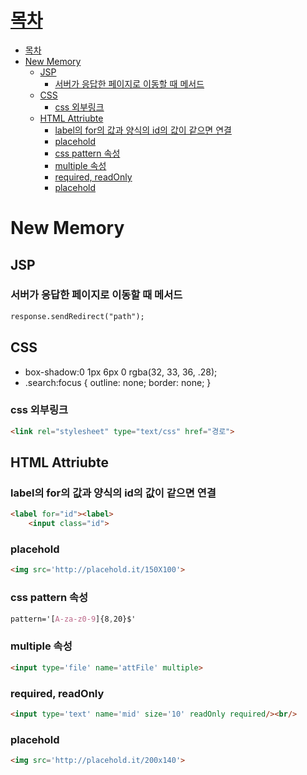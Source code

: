 # [목차](#목차)
- [목차](#목차)
- [New Memory](#new-memory)
  - [JSP](#jsp)
    - [서버가 응답한 페이지로 이동할 때 메서드](#서버가-응답한-페이지로-이동할-때-메서드)
  - [CSS](#css)
    - [css 외부링크](#css-외부링크)
  - [HTML Attriubte](#html-attriubte)
    - [label의 for의 값과 양식의 id의 값이 같으면 연결](#label의-for의-값과-양식의-id의-값이-같으면-연결)
    - [placehold](#placehold)
    - [css pattern 속성](#css-pattern-속성)
    - [multiple 속성](#multiple-속성)
    - [required, readOnly](#required-readonly)
    - [placehold](#placehold-1)


# New Memory

## JSP
### 서버가 응답한 페이지로 이동할 때 메서드
```jsp
response.sendRedirect("path");
```

## CSS
- box-shadow:0 1px 6px 0 rgba(32, 33, 36, .28);
- .search:focus {
    outline: none;
    border: none;
}

### css 외부링크
```html
<link rel="stylesheet" type="text/css" href="경로">
```
## HTML Attriubte

### label의 for의 값과 양식의 id의 값이 같으면 연결

```html
<label for="id"><label>
    <input class="id">
```

### placehold 
```html
<img src='http://placehold.it/150X100'>
```

### css pattern 속성
```css
pattern='[A-za-z0-9]{8,20}$'
```

### multiple 속성
```html
<input type='file' name='attFile' multiple>
```

### required, readOnly
```html
<input type='text' name='mid' size='10' readOnly required/><br/> 
```

### placehold
```html
<img src='http://placehold.it/200x140'>
```